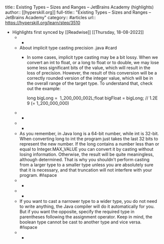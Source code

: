 title:: Existing Types – Sizes and Ranges – JetBrains Academy (highlights)
author:: [[hyperskill.org]]
full-title:: "Existing Types – Sizes and Ranges – JetBrains Academy"
category:: #articles
url:: https://hyperskill.org/learn/step/3510

- Highlights first synced by [[Readwise]] [[Thursday, 18-08-2022]]
	- -
	- About implicit type casting precision .java #card
		- In some cases, implicit type casting may be a bit lossy. When we convert an int to float, or a long to float or to double, we may lose some less significant bits of the value, which will result in the loss of precision. However, the result of this conversion will be a correctly rounded version of the integer value, which will be in the overall range of the target type. To understand that, check out the example:
		  
		  long bigLong =  1_200_000_002L;float bigFloat = bigLong; // 1.2E9 (= 1_200_000_000)
	- -
	- -
	- As you remember, in Java long is a 64-bit number, while int is 32-bit. When converting long to int the program just takes the last 32 bits to represent the new number. If the long contains a number less than or equal to Integer.MAX_VALUE you can convert it by casting without losing information. Otherwise, the result will be quite meaningless, although determined. That is why you shouldn't perform casting from a larger type to a smaller type unless you are absolutely sure that it is necessary, and that truncation will not interfere with your program. #ñspace
	- -
	- -
	- If you want to cast a narrower type to a wider type, you do not need to write anything, the Java compiler will do it automatically for you. But if you want the opposite, specify the required type in parentheses following the assignment operator. Keep in mind, the boolean type cannot be cast to another type and vice versa. #ñspace
	- -